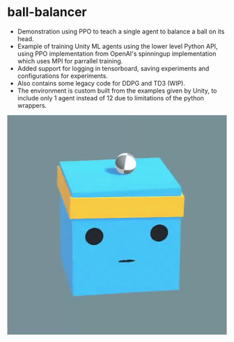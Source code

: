 # ball-balancer
- Demonstration using PPO to teach a single agent to balance a ball on its head. 
- Example of training Unity ML agents using the lower level Python API, using PPO implementation from OpenAI's spinningup implementation which uses MPI for parrallel  training.
- Added support for logging in tensorboard, saving experiments and configurations for experiments.
- Also contains some legacy code for DDPG and TD3 (WIP).
- The environment is custom built from the examples given by Unity, to include only 1 agent instead of 12 due to limitations of the python wrappers.

![Ball balancing demonstration](https://github.com/dogeplusplus/ball-balancer/blob/main/assets/demo.gif)
